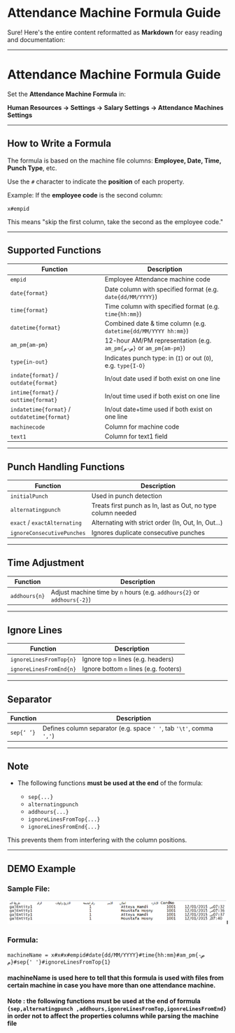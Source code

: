 # Attendance Machine Formula Guide

Sure! Here's the entire content reformatted as **Markdown** for easy reading and documentation:

---

#  Attendance Machine Formula Guide

Set the **Attendance Machine Formula** in:

**Human Resources → Settings → Salary Settings → Attendance Machines Settings**

---

##  How to Write a Formula

The formula is based on the machine file columns:
**Employee, Date, Time, Punch Type**, etc.

Use the `#` character to indicate the **position** of each property.

Example:
If the **employee code** is the second column:

```
x#empid
```

This means "skip the first column, take the second as the employee code."

---

##  Supported Functions

| Function                                     | Description                                                        |
| -------------------------------------------- | ------------------------------------------------------------------ |
| `empid`                                      | Employee Attendance machine code                                   |
| `date{format}`                               | Date column with specified format (e.g. `date{dd/MM/YYYY}`)        |
| `time{format}`                               | Time column with specified format (e.g. `time{hh:mm}`)             |
| `datetime{format}`                           | Combined date & time column (e.g. `datetime{dd/MM/YYYY hh:mm}`)    |
| `am_pm{am-pm}`                               | 12-hour AM/PM representation (e.g. `am_pm{ص-م}` or `am_pm{am-pm}`) |
| `type{in-out}`                               | Indicates punch type: in (`I`) or out (`O`), e.g. `type{I-O}`      |
| `indate{format}` / `outdate{format}`         | In/out date used if both exist on one line                         |
| `intime{format}` / `outtime{format}`         | In/out time used if both exist on one line                         |
| `indatetime{format}` / `outdatetime{format}` | In/out date+time used if both exist on one line                    |
| `machinecode`                                | Column for machine code                                            |
| `text1`                                      | Column for text1 field                                             |

---

##  Punch Handling Functions

| Function                     | Description                                                  |
| ---------------------------- | ------------------------------------------------------------ |
| `initialPunch`               | Used in punch detection                                      |
| `alternatingpunch`           | Treats first punch as In, last as Out, no type column needed |
| `exact` / `exactAlternating` | Alternating with strict order (In, Out, In, Out...)          |
| `ignoreConsecutivePunches`   | Ignores duplicate consecutive punches                        |

---

##  Time Adjustment

| Function      | Description                                                             |
| ------------- | ----------------------------------------------------------------------- |
| `addhours{n}` | Adjust machine time by `n` hours (e.g. `addhours{2}` or `addhours{-2}`) |

---

##  Ignore Lines

| Function                | Description                            |
| ----------------------- | -------------------------------------- |
| `ignoreLinesFromTop{n}` | Ignore top `n` lines (e.g. headers)    |
| `ignoreLinesFromEnd{n}` | Ignore bottom `n` lines (e.g. footers) |

---

##  Separator

| Function   | Description                                                          |
| ---------- | -------------------------------------------------------------------- |
| `sep{‘ ’}` | Defines column separator (e.g. space `' '`, tab `'\t'`, comma `','`) |

---

##  Note

* The following functions **must be used at the end** of the formula:

    * `sep{...}`
    * `alternatingpunch`
    * `addhours{...}`
    * `ignoreLinesFromTop{...}`
    * `ignoreLinesFromEnd{...}`

This prevents them from interfering with the column positions.

---

##  DEMO Example

### Sample File:

![Sample File](images/attendance_machine_forumal_demo_example.PNG)
### Formula:

```text
machineName = x#x#x#empid#date{dd/MM/YYYY}#time{hh:mm}#am_pm{ص-م}#sep{' '}#ignoreLinesFromTop{1}
```


#### machineName is used here to tell that this formula is used with files from certain machine in case you have more than one attendance machine.

#### Note : the following functions must be used at the end of formula `{sep,alternatingpunch ,addhours,igonreLinesFromTop,igonreLinesFromEnd}` in order not to affect the properties columns while parsing the machine file



